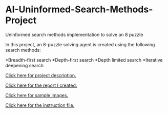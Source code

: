 # AI-Uninformed-Search-Methods-Project
Uninformed search methods implementation to solve an 8 puzzle

In this project, an 8-puzzle solving agent is created using the following search methods:

*Breadth-first search
*Depth-first search
*Depth limited search
*Iterative deepening search

[Click here for project description.](https://github.com/oguzhangdk/AI-Uninformed-Search-Methods-Project/blob/main/Project%20Description.pdf)

[Click here for the report I created.](https://github.com/oguzhangdk/AI-Uninformed-Search-Methods-Project/blob/main/REPORT.pdf)

[Click here for sample images.](https://github.com/oguzhangdk/AI-Uninformed-Search-Methods-Project/blob/main/Samples.pdf)

[Click here for the instruction file.](https://github.com/oguzhangdk/AI-Uninformed-Search-Methods-Project/blob/main/Instruction%20File.pdf)
